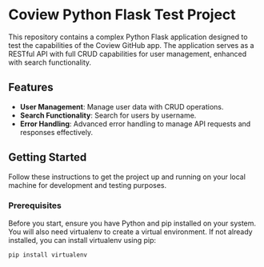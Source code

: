 # Coview Python Flask Test Project

This repository contains a complex Python Flask application designed to test the capabilities of the Coview GitHub app. The application serves as a RESTful API with full CRUD capabilities for user management, enhanced with search functionality.

## Features

- **User Management**: Manage user data with CRUD operations.
- **Search Functionality**: Search for users by username.
- **Error Handling**: Advanced error handling to manage API requests and responses effectively.

## Getting Started

Follow these instructions to get the project up and running on your local machine for development and testing purposes.

### Prerequisites

Before you start, ensure you have Python and pip installed on your system. You will also need virtualenv to create a virtual environment. If not already installed, you can install virtualenv using pip:

```bash
pip install virtualenv
```